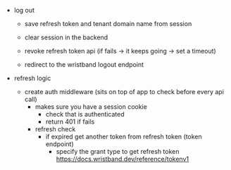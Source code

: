- log out
    - save refresh token and tenant domain name from session
    - clear session in the backend
    
    - revoke refresh token api (if fails -> it keeps going -> set a timeout)
    - redirect to the wristband logout endpoint


- refresh logic 
    - create auth middleware (sits on top of app to check before every api call)
        - makes sure you have a session cookie
            - check that is authenticated
            - return 401 if fails
        - refresh check 
            - if expired get another token from refresh token (token endpoint)
                - specify the grant type to get refresh token https://docs.wristband.dev/reference/tokenv1